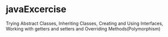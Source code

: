 # javaExcercise
Trying Abstract Classes, Inheriting Classes, Creating and Using Interfaces, Working with getters and setters and Overriding Methods(Polymorphism)
